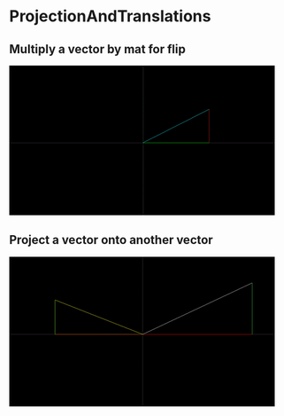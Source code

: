 # ProjectionAndTranslations

## Multiply a vector by mat for flip

![ScreenShot](https://github.com/Compiler/ProjectionAndTranslations/blob/master/core/assets/matrot.gif)

## Project a vector onto another vector

![ScreenShot](https://github.com/Compiler/ProjectionAndTranslations/blob/master/core/assets/project.gif)
